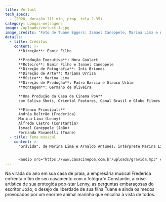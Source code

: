 ```yaml
---
title: Verlust
tech_specs:
  - (2020, duração 111 min, prop. tela 2.35)
category: Longas-metragens
image: /uploads/verlust-1.jpg
image_credits: "Foto de Tuane Eggers: Ismael Caneppele, Marina Lima e Andrea Beltrão"
details:
  - title: Créditos
    content: |-
      **Direção**: Esmir Filho

      **Produção Executiva**: Nora Goulart
      **Roteiro**: Esmir Filho e Ismael Caneppele
      **Direção de Fotografia**: Inti Briones
      **Direção de Arte**: Mariana Urriza
      **Música**: Marina Lima
      **Direção de Produção**: Padro Barcia e Glauco Urbim
      **Montagem**: Germano de Oliveira

      **Uma Produção da Casa de Cinema PoA**
      com Saliva Shots, Oriental Features, Canal Brasil e Globo Filmes

      **Elenco Principal:**
      Andréa Beltrão (Frederica)
      Marina Lima (Lenny)
      Alfredo Castro (Constantin)
      Ismael Caneppele (João)
      Fernanda Pavanelli (Tuane)
  - title: Tema musical
    content: >-
      "Grávida", de Marina Lima e Arnaldo Antunes; intérprete Marina Lima


      <audio src="https://www.casacinepoa.com.br/uploads/gravida.mp3" controls />
---
```

Na virada do ano em sua casa de praia, a empresária musical Frederica enfrenta o fim de seu casamento com o fotógrafo Constantin, a crise artística de sua protegida pop-star Lenny, as perguntas embaraçosas do escritor João, o desejo de liberdade de sua filha Tuane e ainda os medos provocados por um enorme animal marinho que encalha à vista de todos.